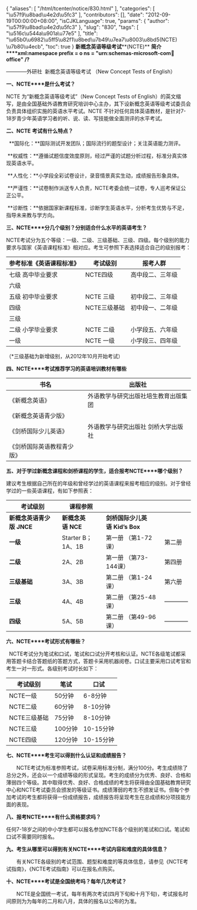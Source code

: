 {
    "aliases": [
        "/html/tcenter/notice/830.html"
    ],
    "categories": [
        "\u57f9\u8bad\u4e2d\u5fc3"
    ],
    "contributors": [],
    "date": "2012-09-19T00:00:00+08:00",
    "isCJKLanguage": true,
    "params": {
        "author": "\u57f9\u8bad\u4e2d\u5fc3"
    },
    "slug": "830",
    "tags": [
        "\u516c\u544a\u901a\u77e5"
    ],
    "title": "\u65b0\u6982\u5ff5\u82f1\u8bed\u7b49\u7ea7\u8003\u8bd5(NCTE) \u7b80\u4ecb",
    "toc": true
}
**新概念英语等级考试****(NCTE)** **简介****xml:namespace prefix = o ns = "urn:schemas-microsoft-com:office:office" /?**

————外研社  新概念英语等级考试 （New Concept Tests of English）

**一、NCTE****是什么考试？**

NCTE 为“新概念英语等级考试”（New Concept Tests of English）的英文缩写，是由全国基础外语教育研究培训中心主办，其下设新概念英语等级考试委员会负责具体组织实施的英语水平考试。NCTE 不针对任何具体英语教材，是针对7-18岁青少年英语学习者的听、说、读、写技能做全面测评的水平考试。

**二、NCTE** **考试有什么特点？**

  **国际化：**国际测试开发团队；国际流行的题型设计；关注英语能力测评。

 **权威性：**遵循试题信度效度原则，经过严谨的试题分析过程，标准分真实体现英语水平。

 **人性化：**小学段全彩试卷设计，录音情景真实生动，成绩报告形象具体。

 **严谨性：**试卷制作派送专人负责，NCTE考委会统一试卷，专人巡考保证公正公平。

 **诊断性：**依据国家新课程标准，诊断学生英语水平，分析考生优势与不足，指导未来教与学方向。

**三、NCTE****分几个级别？分别适合什么水平的英语考生？**

NCTE考试分为五个等级：一级、二级、三级基础、三级、四级。每个级别的能力要求与国家《英语课程标准》相对应。考生可参照下表选择适合自己的级别报考：



| 参考标准《英语课程标准》 | 考试级别 | 报考人群 |
| --- | --- | --- |
| 七级 高中毕业要求 | NCTE四级 | 高中段二、三年级 |
| 六级 |  |  |
| 五级 初中毕业要求 | NCTE 三级 | 初中段二、三年级 |
| 四级 | NCTE三级基础 | 初中段一、二年级 |
| 三级 |  |  |
| 二级 小学毕业要求 | NCTE 二级 | 小学段五、六年级 |
| 一级 | NCTE 一级 | 小学段三、四年级 |

（\*三级基础为新增级别，从2012年10月开始考试）

**四、NCTE****考试推荐学习的英语培训教材有哪些**



| 书名 | 出版社 |
| --- | --- |
| 《新概念英语》 | 外语教学与研究出版社培生教育出版集团 |
| 《新概念英语青少版》 |
| 《剑桥国际少儿英语》 | 外语教学与研究出版社 剑桥大学出版社 |
| 《剑桥国际英语教程青少版》 |

**五、对于学过新概念课程和剑桥课程的学生，适合报考NCTE****哪个级别？**

建议考生根据自己所在的年级和曾经学过的英语课程来报考相应的级别。对于曾经学过的一些英语课程，有如下参照表：      



| **考试级别** | **课程参照** | | |
| --- | --- | --- | --- |
| **新概念英语青少版** **JNCE** | **新概念英语** **NCE** | **剑桥国际少儿英语** **Kid’s Box** |
| **一级** | Starter B；1A、1B | 第一册 （第1-72课） | 第二册 |
| **二级** | 2A、2B | 第一册 （第73-144课） | 第四册 |
| **三级基础** | 3A、3B | 第二册 （第1-24课） | 第六册 |
| **三级** | 4A、4B | 第二册 （第25-48课） | ———— |
| **四级** | 5A、5B | 第二册 （第49-96课） | ———— |

**六、NCTE****考试形式有哪些？**

  NCTE考试分为笔试和口试，笔试和口试分开考核和认证。NCTE各级笔试都采用答题卡结合答题纸的答题方式，答题卡采用机器阅卷。口试主要采用口试考官和考生一对一形式。各级别考试时长如下：



| 考试级别 | 笔试 | 口试 |
| --- | --- | --- |
| NCTE一级 | 50分钟 | 6-8分钟 |
| NCTE二级 | 60分钟 | 8-10分钟 |
| NCTE三级基础 | 75分钟 | 8-10分钟 |
| NCTE三级 | 100分钟 | 10-15分钟 |
| NCTE四级 | 120分钟 | 10-15分钟 |

**七、NCTE****考生可以得到什么认证和成绩报告？** 

　　NCTE考试为标准参照考试，试卷采用标准分制，满分100分。考生成绩除了总分之外，还会以一个成绩等级的形式呈现。考生的成绩分为优秀、良好、合格和薄弱四个等级。其中取得优秀、良好、合格成绩的考生将获得由全国基础教育研究中心和NCTE考试委员会颁发的等级证书。成绩薄弱的考生不颁发证书。但每个参加考试的考生都将获得一份成绩报告，成绩报告将呈现考生在总成绩和分项技能方面的表现。

**八、报考NCTE****有什么资格要求吗？**

任何7-18岁之间的中小学生都可以报名参加NCTE各个级别的笔试和口试。笔试和口试不需要同时报名。

**九、考生从哪里可以得到有关NCTE****考试内容和难度的具体信息？**

　　有关NCTE各级别的考试范围、题型和难度的等具体信息，请参见《NCTE考试指南》，《NCTE考试指南》可以在报名点购买。

**十、NCTE****考试是全国统考吗？每年几次考试？**

　　NCTE是全国统一考试，每年有两次考试(四月下旬和十月下旬)，考试报名时间原则为为每年的二月和八月，具体的报名以公布的为准。

